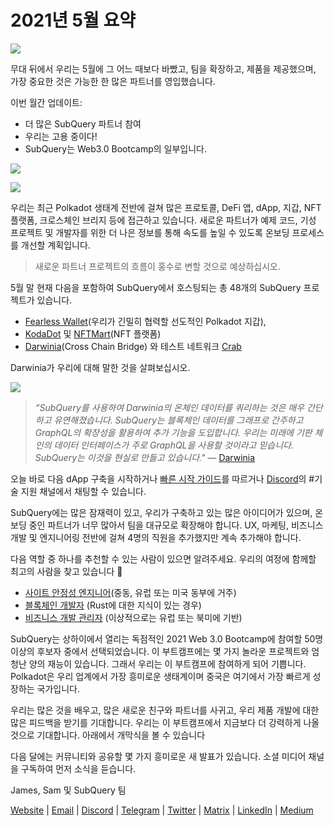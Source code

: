 # 2021년 5월 요약

![](https://miro.medium.com/max/1400/1*5E_eIJBTvHI7W24ib_Syvw.png)

무대 뒤에서 우리는 5월에 그 어느 때보다 바빴고, 팀을 확장하고, 제품을 제공했으며, 가장 중요한 것은 가능한 한 많은 파트너를 영입했습니다.

이번 월간 업데이트:

-   더 많은 SubQuery 파트너 참여
-   우리는 고용 중이다!
-   SubQuery는 Web3.0 Bootcamp의 일부입니다.

![](https://miro.medium.com/freeze/max/60/1*bFOaBnLZUfhRxiQa7fjbwA.gif?q=20)

![](https://miro.medium.com/max/640/1*bFOaBnLZUfhRxiQa7fjbwA.gif)

우리는 최근 Polkadot 생태계 전반에 걸쳐 많은 프로토콜, DeFi 앱, dApp, 지갑, NFT 플랫폼, 크로스체인 브리지 등에 접근하고 있습니다. 새로운 파트너가 예제 코드, 기성 프로젝트 및 개발자를 위한 더 나은 정보를 통해 속도를 높일 수 있도록 온보딩 프로세스를 개선할 계획입니다.

> 새로운 파트너 프로젝트의 흐름이 홍수로 변할 것으로 예상하십시오.

5월 말 현재 다음을 포함하여 SubQuery에서 호스팅되는 총 48개의 SubQuery 프로젝트가 있습니다.

-   [Fearless Wallet](https://fearlesswallet.io/)(우리가 긴밀히 협력할 선도적인 Polkadot 지갑),
-   [KodaDot](https://kodadot.xyz/) 및 [NFTMart](https://www.nftmart.io/)(NFT 플랫폼)
-   [Darwinia](https://explorer.subquery.network/subquery/darwinia-network/darwinia)(Cross Chain Bridge) 와 테스트 네트워크 [Crab](https://explorer.subquery.network/subquery/wuminzhe/crab)

Darwinia가 우리에 대해 말한 것을 살펴보십시오.

![](https://miro.medium.com/max/1400/0*Bc8P3mcH6rz-KtT0)

> _“SubQuery를 사용하여 Darwinia의 온체인 데이터를 쿼리하는 것은 매우 간단하고 유연해졌습니다. SubQuery는 블록체인 데이터를 그래프로 간주하고 GraphQL의 확장성을 활용하여 추가 기능을 도입합니다. 우리는 미래에 기판 체인의 데이터 인터페이스가 주로 GraphQL을 사용할 것이라고 믿습니다. SubQuery는 이것을 현실로 만들고 있습니다."_ — [Darwinia](https://subquery.medium.com/darwinias-network-data-is-now-available-for-free-in-subquery-b4f51c73fb15)

오늘 바로 다음 dApp 구축을 시작하거나 [빠른 시작 가이드](https://doc.subquery.network/quickstart.html)를 따르거나 [Discord](https://discord.com/invite/78zg8aBSMG)의 #기술 지원 채널에서 채팅할 수 있습니다.

SubQuery에는 많은 잠재력이 있고, 우리가 구축하고 있는 많은 아이디어가 있으며, 온보딩 중인 파트너가 너무 많아서 팀을 대규모로 확장해야 합니다. UX, 마케팅, 비즈니스 개발 및 엔지니어링 전반에 걸쳐 4명의 직원을 추가했지만 계속 추가해야 합니다.

다음 역할 중 하나를 추천할 수 있는 사람이 있으면 알려주세요. 우리의 여정에 함께할 최고의 사람을 찾고 있습니다 🚀

-   [사이트 안정성 엔지니어](https://dash.recooty.com/openings/details/e44cf9762b402f5d8b5bc36f60304a15)(중동, 유럽 또는 미국 동부에 거주)
-   [블록체인 개발자](https://dash.recooty.com/openings/details/9578a63fbe545bd82cc5bbe749636af1) (Rust에 대한 지식이 있는 경우)
-   [비즈니스 개발 관리자](https://rcty.co/3coJPrV) (이상적으로는 유럽 또는 북미에 기반)

SubQuery는 상하이에서 열리는 독점적인 2021 Web 3.0 Bootcamp에 참여할 50명 이상의 후보자 중에서 선택되었습니다. 이 부트캠프에는 몇 가지 놀라운 프로젝트와 엄청난 양의 재능이 있습니다. 그래서 우리는 이 부트캠프에 참여하게 되어 기쁩니다. Polkadot은 우리 업계에서 가장 흥미로운 생태계이며 중국은 여기에서 가장 빠르게 성장하는 국가입니다.

우리는 많은 것을 배우고, 많은 새로운 친구와 파트너를 사귀고, 우리 제품 개발에 대한 많은 피드백을 받기를 기대합니다. 우리는 이 부트캠프에서 지금보다 더 강력하게 나올 것으로 기대합니다. 아래에서 개막식을 볼 수 있습니다

다음 달에는 커뮤니티와 공유할 몇 가지 흥미로운 새 발표가 있습니다. 소셜 미디어 채널을 구독하여 먼저 소식을 듣습니다.

James, Sam 및 SubQuery 팀

[Website](https://subquery.network/) | [Email](mailto:hello@subquery.network) | [Discord](https://discord.com/invite/78zg8aBSMG) | [Telegram](https://t.me/subquerynetwork) | [Twitter](https://twitter.com/subquerynetwork) | [Matrix](https://matrix.to/#/#subquery:matrix.org) | [LinkedIn](https://www.linkedin.com/company/subquery) | [Medium](https://subquery.medium.com/)